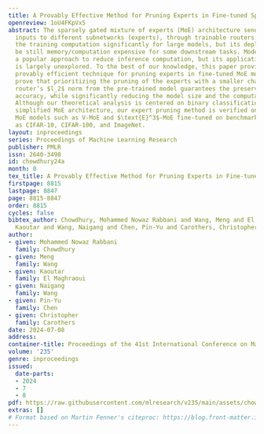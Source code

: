 ```yaml
---
title: A Provably Effective Method for Pruning Experts in Fine-tuned Sparse Mixture-of-Experts
openreview: 1oU4FKpVx5
abstract: The sparsely gated mixture of experts (MoE) architecture sends different
  inputs to different subnetworks (experts), through trainable routers. MoE reduces
  the training computation significantly for large models, but its deployment can
  be still memory/computation expensive for some downstream tasks. Model pruning is
  a popular approach to reduce inference computation, but its application in MoE architecture
  is largely unexplored. To the best of our knowledge, this paper provides the first
  provably efficient technique for pruning experts in fine-tuned MoE models. We theoretically
  prove that prioritizing the pruning of the experts with a smaller change of the
  router’s $l_2$ norm from the pre-trained model guarantees the preservation of test
  accuracy, while significantly reducing the model size and the computational requirements.
  Although our theoretical analysis is centered on binary classification tasks on
  simplified MoE architecture, our expert pruning method is verified on large vision
  MoE models such as V-MoE and $\text{E}^3$-MoE fine-tuned on benchmark datasets such
  as CIFAR-10, CIFAR-100, and ImageNet.
layout: inproceedings
series: Proceedings of Machine Learning Research
publisher: PMLR
issn: 2640-3498
id: chowdhury24a
month: 0
tex_title: A Provably Effective Method for Pruning Experts in Fine-tuned Sparse Mixture-of-Experts
firstpage: 8815
lastpage: 8847
page: 8815-8847
order: 8815
cycles: false
bibtex_author: Chowdhury, Mohammed Nowaz Rabbani and Wang, Meng and El Maghraoui,
  Kaoutar and Wang, Naigang and Chen, Pin-Yu and Carothers, Christopher
author:
- given: Mohammed Nowaz Rabbani
  family: Chowdhury
- given: Meng
  family: Wang
- given: Kaoutar
  family: El Maghraoui
- given: Naigang
  family: Wang
- given: Pin-Yu
  family: Chen
- given: Christopher
  family: Carothers
date: 2024-07-08
address:
container-title: Proceedings of the 41st International Conference on Machine Learning
volume: '235'
genre: inproceedings
issued:
  date-parts:
  - 2024
  - 7
  - 8
pdf: https://raw.githubusercontent.com/mlresearch/v235/main/assets/chowdhury24a/chowdhury24a.pdf
extras: []
# Format based on Martin Fenner's citeproc: https://blog.front-matter.io/posts/citeproc-yaml-for-bibliographies/
---
```

